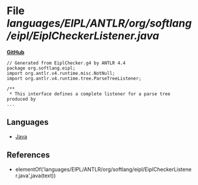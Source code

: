 # File _languages/EIPL/ANTLR/org/softlang/eipl/EiplCheckerListener.java_
**[GitHub](https://github.com/softlang/yas/blob/master/languages/EIPL/ANTLR/org/softlang/eipl/EiplCheckerListener.java)**
```
// Generated from EiplChecker.g4 by ANTLR 4.4
package org.softlang.eipl;
import org.antlr.v4.runtime.misc.NotNull;
import org.antlr.v4.runtime.tree.ParseTreeListener;

/**
 * This interface defines a complete listener for a parse tree produced by
...
```

## Languages
* [Java](../languages/Java.md)

## References
* elementOf('languages/EIPL/ANTLR/org/softlang/eipl/EiplCheckerListener.java',java(text))
